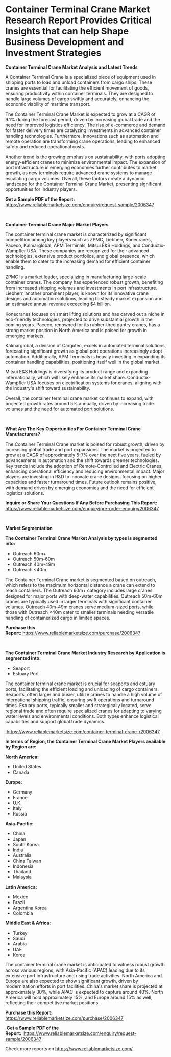 <p><h1>Container Terminal Crane Market Research Report Provides Critical Insights that can help Shape Business Development and Investment Strategies</h1></p><p><strong>Container Terminal Crane Market Analysis and Latest Trends</strong></p>
<p><p>A Container Terminal Crane is a specialized piece of equipment used in shipping ports to load and unload containers from cargo ships. These cranes are essential for facilitating the efficient movement of goods, ensuring productivity within container terminals. They are designed to handle large volumes of cargo swiftly and accurately, enhancing the economic viability of maritime transport.</p><p>The Container Terminal Crane Market is expected to grow at a CAGR of 9.1% during the forecast period, driven by increasing global trade and the need for improved logistics efficiency. The rise of e-commerce and demand for faster delivery times are catalyzing investments in advanced container handling technologies. Furthermore, innovations such as automation and remote operation are transforming crane operations, leading to enhanced safety and reduced operational costs. </p><p>Another trend is the growing emphasis on sustainability, with ports adopting energy-efficient cranes to minimize environmental impact. The expansion of port infrastructure in emerging economies further contributes to market growth, as new terminals require advanced crane systems to manage escalating cargo volumes. Overall, these factors create a dynamic landscape for the Container Terminal Crane Market, presenting significant opportunities for industry players.</p></p>
<p><strong>Get a Sample PDF of the Report:&nbsp;</strong> <a href="https://www.reliablemarketsize.com/enquiry/request-sample/2006347?utm_campaign=2747&utm_medium=2&utm_source=Github&utm_content=ia&utm_term=10042025&utm_id=container-terminal-crane">https://www.reliablemarketsize.com/enquiry/request-sample/2006347</a></p>
<p>&nbsp;</p>
<p><strong>Container Terminal Crane Major Market Players</strong></p>
<p><p>The container terminal crane market is characterized by significant competition among key players such as ZPMC, Liebherr, Konecranes, Paceco, Kalmarglobal, APM Terminals, Mitsui E&S Holdings, and Conductix-Wampfler USA. These companies are recognized for their advanced technologies, extensive product portfolios, and global presence, which enable them to cater to the increasing demand for efficient container handling.</p><p>ZPMC is a market leader, specializing in manufacturing large-scale container cranes. The company has experienced robust growth, benefiting from increased shipping volumes and investments in port infrastructure. Liebherr, another prominent player, is known for its innovative crane designs and automation solutions, leading to steady market expansion and an estimated annual revenue exceeding $4 billion.</p><p>Konecranes focuses on smart lifting solutions and has carved out a niche in eco-friendly technologies, projected to drive substantial growth in the coming years. Paceco, renowned for its rubber-tired gantry cranes, has a strong market position in North America and is poised for growth in emerging markets.</p><p>Kalmarglobal, a division of Cargotec, excels in automated terminal solutions, forecasting significant growth as global port operations increasingly adopt automation. Additionally, APM Terminals is heavily investing in expanding its container handling capabilities, positioning itself well in the global market.</p><p>Mitsui E&S Holdings is diversifying its product range and expanding internationally, which will likely enhance its market share. Conductix-Wampfler USA focuses on electrification systems for cranes, aligning with the industry's shift toward sustainability.</p><p>Overall, the container terminal crane market continues to expand, with projected growth rates around 5% annually, driven by increasing trade volumes and the need for automated port solutions.</p></p>
<p>&nbsp;</p>
<p><strong>What Are The Key Opportunities For Container Terminal Crane Manufacturers?</strong></p>
<p><p>The Container Terminal Crane market is poised for robust growth, driven by increasing global trade and port expansions. The market is projected to grow at a CAGR of approximately 5-7% over the next five years, fueled by advancements in automation and the shift towards greener technologies. Key trends include the adoption of Remote-Controlled and Electric Cranes, enhancing operational efficiency and reducing environmental impact. Major players are investing in R&D to innovate crane designs, focusing on higher capacities and faster turnaround times. Future outlook remains positive, with demand driven by emerging economies and the need for efficient logistics solutions.</p></p>
<p><strong>Inquire or Share Your Questions If Any Before Purchasing This Report:</strong> <a href="https://www.reliablemarketsize.com/enquiry/pre-order-enquiry/2006347?utm_campaign=2747&utm_medium=2&utm_source=Github&utm_content=ia&utm_term=10042025&utm_id=container-terminal-crane">https://www.reliablemarketsize.com/enquiry/pre-order-enquiry/2006347</a></p>
<p>&nbsp;</p>
<p><strong>Market Segmentation</strong></p>
<p><strong>The Container Terminal Crane Market Analysis by types is segmented into:</strong></p>
<p><ul><li>Outreach 60m+</li><li>Outreach 50m-60m</li><li>Outreach 40m-49m</li><li>Outreach <40m</li></ul></p>
<p><p>The Container Terminal Crane market is segmented based on outreach, which refers to the maximum horizontal distance a crane can extend to reach containers. The Outreach 60m+ category includes large cranes designed for major ports with deep-water capabilities. Outreach 50m-60m cranes are typically used in larger terminals with significant container volumes. Outreach 40m-49m cranes serve medium-sized ports, while those with Outreach <40m cater to smaller terminals needing versatile handling of containerized cargo in limited spaces.</p></p>
<p><strong>Purchase this Report:&nbsp;</strong><a href="https://www.reliablemarketsize.com/purchase/2006347?utm_campaign=2747&utm_medium=2&utm_source=Github&utm_content=ia&utm_term=10042025&utm_id=container-terminal-crane">https://www.reliablemarketsize.com/purchase/2006347</a></p>
<p>&nbsp;</p>
<p><strong>The Container Terminal Crane Market Industry Research by Application is segmented into:</strong></p>
<p><ul><li>Seaport</li><li>Estuary Port</li></ul></p>
<p><p>The container terminal crane market is crucial for seaports and estuary ports, facilitating the efficient loading and unloading of cargo containers. Seaports, often larger and busier, utilize cranes to handle a high volume of international shipping traffic, ensuring swift operations and turnaround times. Estuary ports, typically smaller and strategically located, serve regional trade and often require specialized cranes for adapting to varying water levels and environmental conditions. Both types enhance logistical capabilities and support global trade dynamics.</p></p>
<p><a href="https://www.reliablemarketsize.com/container-terminal-crane-r2006347?utm_campaign=2747&utm_medium=2&utm_source=Github&utm_content=ia&utm_term=10042025&utm_id=container-terminal-crane">&nbsp;https://www.reliablemarketsize.com/container-terminal-crane-r2006347</a></p>
<p><strong>In terms of Region, the Container Terminal Crane Market Players available by Region are:</strong></p>
<p>
    <p> <strong> North America: </strong>
        <ul>
            <li>United States</li>
            <li>Canada</li>
        </ul>
        </p> 
    <p> <strong> Europe: </strong>
        <ul>
            <li>Germany</li>
            <li>France</li>
            <li>U.K.</li>
            <li>Italy</li>
            <li>Russia</li>
        </ul>
        </p> 
    <p> <strong> Asia-Pacific: </strong>
        <ul>
            <li>China</li>
            <li>Japan</li>
            <li>South Korea</li>
            <li>India</li>
            <li>Australia</li>
            <li>China Taiwan</li>
            <li>Indonesia</li>
            <li>Thailand</li>
            <li>Malaysia</li>
        </ul>
        </p> 
    <p> <strong> Latin America: </strong>
        <ul>
            <li>Mexico</li>
            <li>Brazil</li>
            <li>Argentina Korea</li>
            <li>Colombia</li>
        </ul>
        </p> 
    <p> <strong> Middle East & Africa: </strong>
        <ul>
            <li>Turkey</li>
            <li>Saudi</li>
            <li>Arabia</li>
            <li>UAE</li>
            <li>Korea</li>
        </ul>
    </p>
    </p>
<p><p>The container terminal crane market is anticipated to witness robust growth across various regions, with Asia-Pacific (APAC) leading due to its extensive port infrastructure and rising trade activities. North America and Europe are also expected to show significant growth, driven by modernization efforts in port facilities. China's market share is projected at approximately 30%, while APAC is expected to capture around 40%. North America will hold approximately 15%, and Europe around 15% as well, reflecting their competitive market positions.</p></p>
<p><strong>Purchase this Report: </strong><a href="https://www.reliablemarketsize.com/purchase/2006347?utm_campaign=2747&utm_medium=2&utm_source=Github&utm_content=ia&utm_term=10042025&utm_id=container-terminal-crane">https://www.reliablemarketsize.com/purchase/2006347</a></p>
<p>&nbsp;<strong>Get a Sample PDF of the Report:&nbsp;&nbsp;</strong><a href="https://www.reliablemarketsize.com/enquiry/request-sample/2006347?utm_campaign=2747&utm_medium=2&utm_source=Github&utm_content=ia&utm_term=10042025&utm_id=container-terminal-crane">https://www.reliablemarketsize.com/enquiry/request-sample/2006347</a></p>
<p><strong></strong></p>
<p>Check more reports on <a href="https://www.reliablemarketsize.com/?utm_campaign=2747&utm_medium=2&utm_source=Github&utm_content=ia&utm_term=10042025&utm_id=container-terminal-crane">https://www.reliablemarketsize.com/</a></p>